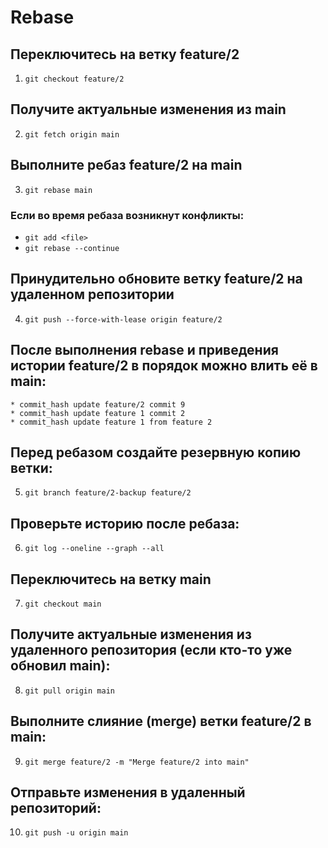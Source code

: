 # Rebase

## Переключитесь на ветку feature/2
1. `git checkout feature/2`

## Получите актуальные изменения из main
2. `git fetch origin main`

## Выполните ребаз feature/2 на main
3. `git rebase main`
### Если во время ребаза возникнут конфликты:
- `git add <file>`
- `git rebase --continue`

## Принудительно обновите ветку feature/2 на удаленном репозитории
4. `git push --force-with-lease origin feature/2`

## После выполнения rebase и приведения истории feature/2 в порядок можно влить её в main:
```
* commit_hash update feature/2 commit 9
* commit_hash update feature 1 commit 2
* commit_hash update feature 1 from feature 2
```

## Перед ребазом создайте резервную копию ветки:
5. `git branch feature/2-backup feature/2`

## Проверьте историю после ребаза:
6. `git log --oneline --graph --all`

## Переключитесь на ветку main
7. `git checkout main`

## Получите актуальные изменения из удаленного репозитория (если кто-то уже обновил main):
8. `git pull origin main`

## Выполните слияние (merge) ветки feature/2 в main:
9. `git merge feature/2 -m "Merge feature/2 into main"`

## Отправьте изменения в удаленный репозиторий:
10. `git push -u origin main`
